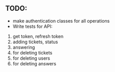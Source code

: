 TODO:
--
- make authentication classes for all operations
- Write tests for API:
1) get token, refresh token
2) adding tickets, status
3) answering
4) for deleting tickets
5) for deleting users
6) for deleting answers
